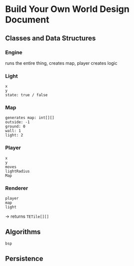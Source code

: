 # Build Your Own World Design Document

## Classes and Data Structures

### Engine
runs the entire thing, 
creates map, player
creates logic

### Light
```
x
y
state: true / false
```

### Map
```
generates map: int[][]
outside: -1
ground: 0
wall: 1
light: 2
```

### Player
```
x
y
moves
lightRadius
Map
```

### Renderer
```
player
map
light
```
-> returns `TETile[][]`

## Algorithms
```
bsp
```
## Persistence
